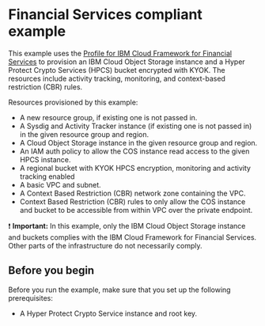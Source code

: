 # Financial Services compliant example

This example uses the [Profile for IBM Cloud Framework for Financial Services](https://github.com/terraform-ibm-modules/terraform-ibm-cos/tree/main/modules/fscloud) to provision an IBM Cloud Object Storage instance and a Hyper Protect Crypto Services (HPCS) bucket encrypted with KYOK. The resources include activity tracking, monitoring, and context-based restriction (CBR) rules.


Resources provisioned by this example:
- A new resource group, if existing one is not passed in.
- A Sysdig and Activity Tracker instance (if existing one is not passed in) in the given resource group and region.
- A Cloud Object Storage instance in the given resource group and region.
- An IAM auth policy to allow the COS instance read access to the given HPCS instance.
- A regional bucket with KYOK HPCS encryption, monitoring and activity tracking enabled
- A basic VPC and subnet.
- A Context Based Restriction (CBR) network zone containing the VPC.
- Context Based Restriction (CBR) rules to only allow the COS instance and bucket to be accessible from within VPC over the private endpoint.

:exclamation: **Important:** In this example, only the IBM Cloud Object Storage instance and buckets complies with the IBM Cloud Framework for Financial Services. Other parts of the infrastructure do not necessarily comply.

## Before you begin

Before you run the example, make sure that you set up the following prerequisites:

- A Hyper Protect Crypto Service instance and root key.

